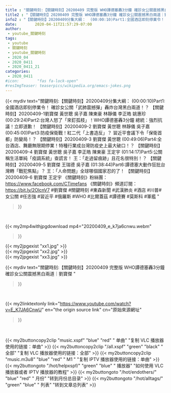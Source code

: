 ```yaml
---
title : "關鍵時刻:【關鍵時刻】20200409 完整版 WHO譚德塞轟3分鐘 確診女公關震撼黑白兩道｜劉寶傑 "
title2 : "【關鍵時刻】20200409 完整版 WHO譚德塞轟3分鐘 確診女公關震撼黑白兩道｜劉寶傑 "
info2 : "【關鍵時刻】20200409分集大綱：  (00:00:10)Part1:全國酒店即刻停業令！ 確診女公關「武肺震撼彈」轟炸台灣黑白兩道！？ 【關鍵時刻】20200409-1劉寶傑 黃世聰 吳子嘉 陳東豪 林靜儀 李正皓 姚惠珍  (00:29:24)Part2:台灣人怒了「來釘孤枝」！WHO譚德塞轟3分鐘 總統：強烈抗議！立即道歉！ 【關鍵時刻】20200409-2 劉寶傑 黃世聰 林靜儀 吳子嘉  (00:45:00)Part3:防疫保衛戰！紅二代「上書造反」？ 習近平會議下令「保衛首都」防變局！？ 【關鍵時刻】20200409-3 劉寶傑 黃世聰  (00:49:06)Part4:全台酒店、舞廳無限期停業！特種行業成台灣防疫史上最大破口！？ 【關鍵時刻】20200409-4 劉寶傑 黃世聰 吳子嘉 李正皓 陳東豪 王定宇  (01:14:17)Part5:公關稱生活單純「疫調系統」查謊言！ 王：「走過留痕跡」且花名很特別！？ 【關鍵時刻】20200409-5 劉寶傑 王瑞德 吳子嘉  (01:38:44)Part6:譚德塞大動作狂批台灣轉「戰犯焦點」？ 王：「人命問題」全球哪個國家忍的了！ 【關鍵時刻】20200409-6 劉寶傑 王定宇  《關鍵時刻》粉絲團：https://www.facebook.com/CTimefans 《關鍵時刻》頻道訂閱：https://bit.ly/2OlcnV7  #劉寶傑 #關鍵時刻 #東森新聞 #武漢肺炎 #酒店 #川普#女公關 #任志強 #習近平 #俄羅斯 #WHO #比爾蓋茲 #譚德賽 #莫斯科 #軍艦 "
date:        2020-04-11T21:57:29-07:00
author:
 - youtube_關鍵時刻
tags:
 - youtube
 - 關鍵時刻
 - youtube_關鍵時刻
 - 2020_04
 - 2020_0411
 - 2020_0411_21
categories:
 - 2020_0411
#icon:        "fas fa-lock-open"
#resImgTeaser: teaserpics/wikipedia.org/emacs-jokes.png
---
```


{{< mydiv text="關鍵時刻:【關鍵時刻】20200409分集大綱：  (00:00:10)Part1:全國酒店即刻停業令！ 確診女公關「武肺震撼彈」轟炸台灣黑白兩道！？ 【關鍵時刻】20200409-1劉寶傑 黃世聰 吳子嘉 陳東豪 林靜儀 李正皓 姚惠珍  (00:29:24)Part2:台灣人怒了「來釘孤枝」！WHO譚德塞轟3分鐘 總統：強烈抗議！立即道歉！ 【關鍵時刻】20200409-2 劉寶傑 黃世聰 林靜儀 吳子嘉  (00:45:00)Part3:防疫保衛戰！紅二代「上書造反」？ 習近平會議下令「保衛首都」防變局！？ 【關鍵時刻】20200409-3 劉寶傑 黃世聰  (00:49:06)Part4:全台酒店、舞廳無限期停業！特種行業成台灣防疫史上最大破口！？ 【關鍵時刻】20200409-4 劉寶傑 黃世聰 吳子嘉 李正皓 陳東豪 王定宇  (01:14:17)Part5:公關稱生活單純「疫調系統」查謊言！ 王：「走過留痕跡」且花名很特別！？ 【關鍵時刻】20200409-5 劉寶傑 王瑞德 吳子嘉  (01:38:44)Part6:譚德塞大動作狂批台灣轉「戰犯焦點」？ 王：「人命問題」全球哪個國家忍的了！ 【關鍵時刻】20200409-6 劉寶傑 王定宇  《關鍵時刻》粉絲團：https://www.facebook.com/CTimefans 《關鍵時刻》頻道訂閱：https://bit.ly/2OlcnV7  #劉寶傑 #關鍵時刻 #東森新聞 #武漢肺炎 #酒店 #川普#女公關 #任志強 #習近平 #俄羅斯 #WHO #比爾蓋茲 #譚德賽 #莫斯科 #軍艦 "
>}}
<br>


{{< my2mp4withjpgdownload mp4="20200409_e_k7ja6cnwu.webm"
>}}

{{< my2jpgexist "xx1.jpg" >}}<br>
{{< my2jpgexist "xx2.jpg" >}}<br>
{{< my2jpgexist "xx3.jpg" >}}<br>



{{< mydiv text="關鍵時刻:【關鍵時刻】20200409 完整版 WHO譚德塞轟3分鐘 確診女公關震撼黑白兩道｜劉寶傑 "
>}}
<br>

{{< my2linktextonly link="https://www.youtube.com/watch?v=E_K7JA6CnwU"
en="the origin source link" cn="原始來源網址"
>}}


<br>

{{< my2buttoncopy2clip "music.xspf"        "blue"   "red"    " 单曲"  "复制 VLC 播放器使用的链接：单曲" >}} {{< my2buttoncopy2clip "/all.xspf"         "green"  "black"  " 全部"  "复制 VLC 播放器使用的链接：全部" >}} {{< my2buttoncopy2clip "music.m3u8"        "blue"   "red"    " M1 "    "复制 IPTV 播放器使用的链接：单曲" >}} {{< my2buttongoto      "/hot/helpxspf/"    "green"  "blue"   " 播放器" "如何使用 VLC 播放器或者 IPTV 播放器的教程" >}} {{< my2buttongoto      "/hot/endothers/"   "blue"   "red"    " 月份"   "转到月份总目录" >}} {{< my2buttongoto      "/hot/alltags/"     "green"  "blue"   " 列表"   "转到文章总列表" >}} 
